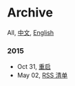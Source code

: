 Archive
===
All, [中文](#!/archive.chs), [English](#!/archive.en)

### 2015

- Oct 31, [重启](#!/blog/2015/restart)
- May 02, [RSS 清单](#!/blog/2015/my-rss-subscriptions)
